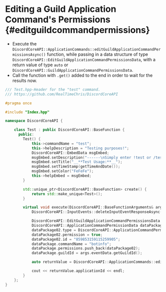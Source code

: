 Editing a Guild Application Command's Permissions {#editguildcommandpermissions}
============
- Execute the `DiscordCoreAPI::ApplicationCommands::editGuildApplicationCommandPermissionsAsync()` function, while passing in a data structure of type `DiscordCoreAPI::EditGuildApplicationCommandPermissionsData`, with a return value of type `auto` or `DiscordCoreAPI::GuildApplicationCommandPermissionsData`.
- Call the function with `.get()` added to the end in order to wait for the results now.

```cpp
/// Test.hpp-Header for the "test" command.
/// https://github.com/RealTimeChris/DiscordCoreAPI

#pragma once

#include "Index.hpp"

namespace DiscordCoreAPI {

	class Test : public DiscordCoreAPI::BaseFunction {
	  public:
		Test() {
			this->commandName = "test";
			this->helpDescription = "Testing purposes!";
			DiscordCoreAPI::EmbedData msgEmbed;
			msgEmbed.setDescription("------\nSimply enter !test or /test!\n------");
			msgEmbed.setTitle("__**Test Usage:**__");
			msgEmbed.setTimeStamp(getTimeAndDate());
			msgEmbed.setColor("FeFeFe");
			this->helpEmbed = msgEmbed;
		}

		std::unique_ptr<DiscordCoreAPI::BaseFunction> create() {
			return std::make_unique<Test>();
		}

		virtual void execute(DiscordCoreAPI::BaseFunctionArguments& args) {
			DiscordCoreAPI::InputEvents::deleteInputEventResponseAsync(args.eventData).get();

			DiscordCoreAPI::EditGuildApplicationCommandPermissionsData dataPackage;
			DiscordCoreAPI::ApplicationCommandPermissionData dataPackage02;
			dataPackage02.type = DiscordCoreAPI::ApplicationCommandPermissionType::User;
			dataPackage02.permission = true;
			dataPackage02.id = "859853159115259905";
			dataPackage.commandName = "botinfo";
			dataPackage.permissions.push_back(dataPackage02);
			dataPackage.guildId = args.eventData.getGuildId();

			auto returnValue = DiscordCoreAPI::ApplicationCommands::editGuildApplicationCommandPermissionsAsync(dataPackage).get();

			cout << returnValue.applicationId << endl;
		}
	};
}
```
